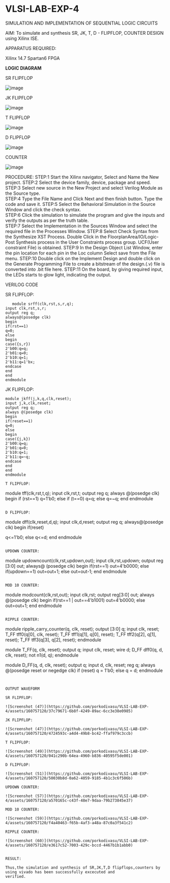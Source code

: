 # VLSI-LAB-EXP-4
SIMULATION AND IMPLEMENTATION OF SEQUENTIAL LOGIC CIRCUITS

AIM: 
 To simulate and synthesis SR, JK, T, D - FLIPFLOP, COUNTER DESIGN using Xilinx ISE.

APPARATUS REQUIRED:

Xilinx 14.7
Spartan6 FPGA

**LOGIC DIAGRAM**

SR FLIPFLOP

![image](https://github.com/navaneethans/VLSI-LAB-EXP-4/assets/6987778/77fb7f38-5649-4778-a987-8468df9ea3c3)


JK FLIPFLOP

![image](https://github.com/navaneethans/VLSI-LAB-EXP-4/assets/6987778/1510e030-4ddc-42b1-88ce-d00f6f0dc7e6)

T FLIPFLOP

![image](https://github.com/navaneethans/VLSI-LAB-EXP-4/assets/6987778/7a020379-efb1-4104-85ee-439d660baa08)


D FLIPFLOP

![image](https://github.com/navaneethans/VLSI-LAB-EXP-4/assets/6987778/dda843c5-f0a0-4b51-93a2-eaa4b7fa8aa0)


COUNTER

![image](https://github.com/navaneethans/VLSI-LAB-EXP-4/assets/6987778/a1fc5f68-aafb-49a1-93d2-779529f525fa)


  
PROCEDURE:
STEP:1  Start  the Xilinx navigator, Select and Name the New project.
STEP:2  Select the device family, device, package and speed.       
STEP:3  Select new source in the New Project and select Verilog Module as the Source type.                       
STEP:4  Type the File Name and Click Next and then finish button. Type the code and save it.
STEP:5  Select the Behavioral Simulation in the Source Window and click the check syntax.                       
STEP:6  Click the simulation to simulate the program and  give the inputs and verify the outputs as per the truth table.               
STEP:7  Select the Implementation in the Sources Window and select the required file in the Processes Window.
STEP:8  Select Check Syntax from the Synthesize  XST Process. Double Click in the  FloorplanArea/IO/Logic-Post Synthesis process in the User Constraints process group. UCF(User constraint File) is obtained. 
STEP:9  In the Design Object List Window, enter the pin location for each pin in the Loc column Select save from the File menu.
STEP:10 Double click on the Implement Design and double click on the Generate Programming File to create a bitstream of the design.(.v) file is converted into .bit file here.
STEP:11  On the board, by giving required input, the LEDs starts to glow light, indicating the output.

VERILOG CODE

   SR FLIPFLOP:
```
   module srff(clk,rst,s,r,q);
input clk,rst,s,r;
output reg q;
always@(posedge clk)
begin
if(rst==1)
q=0;
else
begin
case({s,r})
2'b00:q=q;
2'b01:q=0;
2'b10:q=1;
2'b11:q=1'bx;
endcase
end
end
endmodule
```

JK FLIPFLOP:

```
module jkff(j,k,q,clk,reset);
input j,k,clk,reset;
output reg q;
always @(posedge clk)
begin
if(reset==1)
q=0;
else
begin
case({j,k})
2'b00:q=q;
2'b01:q=0;
2'b10:q=1;
2'b11:q=~q;
endcase
end
end
endmodule

T FLIPFLOP:
```
module tff(clk,rst,t,q);
input clk,rst,t;
output reg q;
always @(posedge clk)
begin
if (rst==1)
q=1'b0;
else if (t==0)
q=q;
else
q=~q;
end
endmodule
```

D FLIPFLOP:

```
module dff(clk,reset,d,q);
input clk,d,reset;
output reg q;
always@(posedge clk)
begin
if(reset)

q<=1'b0;
else
q<=d;
end
endmodule
```

UPDOWN COUNTER:
```
module updowncount(clk,rst,updown,out);
input clk,rst,updown;
output reg [3:0] out;
always@ (posedge clk)
begin
if(rst==1)
out=4'b0000;
else if(updown==1)
out=out+1;
else
out=out-1;
end
endmodule
```

MOD 10 COUNTER:
```
module modcount(clk,rst,out);
input clk,rst;
output reg[3:0] out;
always @(posedge clk)
begin
if(rst==1 | out==4'b1001)
out=4'b0000;
else
out=out+1;
end
endmodule
```

RIPPLE COUNTER:

```
module ripple_carry_counter(q, clk, reset);
output [3:0] q;
input clk, reset;
T_FF tff0(q[0], clk, reset);
T_FF tff1(q[1], q[0], reset);
T_FF tff2(q[2], q[1], reset);
T_FF tff3(q[3], q[2], reset);
endmodule

module T_FF(q, clk, reset);
output q;
input clk, reset;
wire d;
D_FF dff0(q, d, clk, reset);
not n1(d, q); 
endmodule

module D_FF(q, d, clk, reset);
output q;
input d, clk, reset;
reg q;
always @(posedge reset or negedge clk)
if (reset)
q = 1'b0;
else
q = d;
endmodule
```


OUTPUT WAVEFORM

SR FLIPFLOP:

![Screenshot (47)](https://github.com/porkodivasu/VLSI-LAB-EXP-4/assets/160757120/37c79671-6b8f-4249-89ac-6cc3e38e0985)

JK FLIPFLOP:

![Screenshot (47)](https://github.com/porkodivasu/VLSI-LAB-EXP-4/assets/160757120/4724593c-a4d4-49b8-bc42-ffaf979c3ccb)

T FLIPFLOP:

![Screenshot (49)](https://github.com/porkodivasu/VLSI-LAB-EXP-4/assets/160757120/041c290b-64ea-4960-b836-40595f5de001)

D FLIPFLOP:

![Screenshot (51)](https://github.com/porkodivasu/VLSI-LAB-EXP-4/assets/160757120/50030b8d-0a62-4059-9185-4b1c3c6f506b)

UPDOWN COUNTER:

![Screenshot (57)](https://github.com/porkodivasu/VLSI-LAB-EXP-4/assets/160757120/a570165c-c43f-48e7-9daa-79b273845e37)

MOD 10 COUNTER:

![Screenshot (59)](https://github.com/porkodivasu/VLSI-LAB-EXP-4/assets/160757120/f4a40463-f65b-4af3-a48a-87c0a3f541c2)

RIPPLE COUNTER:

![Screenshot (60)](https://github.com/porkodivasu/VLSI-LAB-EXP-4/assets/160757120/e3617c52-7003-429c-bccd-4467b1b1abb0)


RESULT:

Thus,the simulation and synthesis of SR,JK,T,D flipflops,counters by using vivado has been successfully excecuted and
verified.


